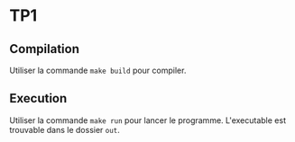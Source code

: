 # TP1

## Compilation

Utiliser la commande `make build` pour compiler.

## Execution

Utiliser la commande `make run` pour lancer le programme. L'executable est trouvable dans le dossier `out`.

